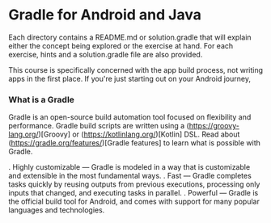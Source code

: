 # Gradle for Android and Java

Each directory contains a README.md or solution.gradle that will explain either
the concept being explored or the exercise at hand. For each exercise, hints
and a solution.gradle file are also provided.

This course is specifically concerned with the app build process, not writing
apps in the first place. If you're just starting out on your Android journey,

### What is a Gradle
Gradle is an open-source build automation tool focused on flexibility and performance. Gradle build scripts are written using a (https://groovy-lang.org/)[Groovy] or (https://kotlinlang.org/)[Kotlin] DSL. Read about (https://gradle.org/features/)[Gradle features] to learn what is possible with Gradle.

. Highly customizable — Gradle is modeled in a way that is customizable and extensible in the most fundamental ways.
. Fast — Gradle completes tasks quickly by reusing outputs from previous executions, processing only inputs that changed, and executing tasks in parallel.
. Powerful — Gradle is the official build tool for Android, and comes with support for many popular languages and technologies.
